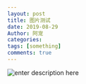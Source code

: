 ```yaml
---
layout: post
title: 图片测试
date: 2019-08-29
Author: 阿宠
categories: 
tags: [something]
comments: true
--- 
```

![enter description here](http://pwzb0zceh.bkt.clouddn.com/xsj/bf0b984431fde014debb3ac64c20480d.jpeg)

